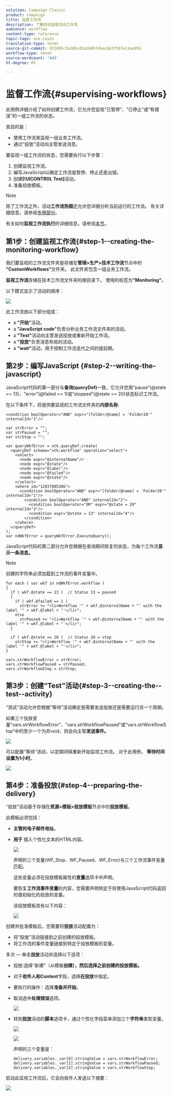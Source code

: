 ```yaml
---
solution: Campaign Classic
product: campaign
title: 监督工作流
description: 了解如何监督活动工作流
audience: workflow
content-type: reference
topic-tags: use-cases
translation-type: tm+mt
source-git-commit: 972885c3a38bcd3a260574bacbb3f507e11ae05b
workflow-type: tm+mt
source-wordcount: '643'
ht-degree: 0%

---
```



# 监督工作流{#supervising-workflows}

此用例详细介绍了如何创建工作流，它允许您监视“已暂停”、“已停止”或“有错误”的一组工作流的状态。

其目的是：

* 使用工作流来监视一组业务工作流。
* 通过“投放”活动向主管发送消息。

要监视一组工作流的状态，您需要执行以下步骤：

1. 创建监视工作流。
1. 编写JavaScript以确定工作流是暂停、停止还是出错。
1. 创建&#x200B;**[!UICONTROL Test]**&#x200B;活动。
1. 准备投放模板。

>[!NOTE]
>
>除了工作流之外，活动&#x200B;**工作流热图**&#x200B;还允许您详细分析当前运行的工作流。 有关详细信息，请参阅[专用部分](../../workflow/using/heatmap.md)。
>
>有关如何&#x200B;**监视工作流执行**&#x200B;的详细信息，请参阅[本节](../../workflow/using/monitoring-workflow-execution.md)。

## 第1步：创建监视工作流{#step-1--creating-the-monitoring-workflow}

我们要监视的工作流文件夹是存储在&#x200B;**管理>生产>技术工作流**&#x200B;节点中的&#x200B;**&quot;CustomWorkflows&quot;**&#x200B;文件夹。 此文件夹包含一组业务工作流。

**监视工作流**&#x200B;存储在技术工作流文件夹的根目录下。 使用的标签为&#x200B;**&quot;Monitoring&quot;**。

以下模式显示了活动的顺序：

![](assets/uc_monitoring_workflow_overview.png)

此工作流由以下部分组成：

* a **&quot;开始&quot;**&#x200B;活动。
* a **&quot;JavaScript code&quot;**&#x200B;负责分析业务工作流文件夹的活动。
* a **&quot;Test&quot;**&#x200B;活动向主管发送投放或重新开始工作流。
* a **&quot;投放&quot;**&#x200B;负责消息布局的活动。
* a **&quot;wait&quot;**&#x200B;活动，用于控制工作流迭代之间的提前期。

## 第2步：编写JavaScript {#step-2--writing-the-javascript}

JavaScript代码的第一部分与&#x200B;**查询(queryDef)**&#x200B;一致，它允许您用“pause”(@state == 13)、“error”(@failed == 1)或“stopped”(@state == 20)状态标识工作流。

在以下条件下，将提供要监视的工作流文件夹的&#x200B;**内部名称**:

```
<condition boolOperator="AND" expr="[folder/@name] = 'Folder20'" internalId="1"/>
```

```
var strError = "";
var strPaused = "";
var strStop = "";

var queryWkfError = xtk.queryDef.create(
  <queryDef schema="xtk:workflow" operation="select">
    <select>
      <node expr="@internalName"/>
      <node expr="@state"/>
      <node expr="@label"/>
      <node expr="@failed"/>
      <node expr="@state"/>   
    </select>
    <where id="12837805386">
      <condition boolOperator="AND" expr="[folder/@name] = 'Folder20'" internalId="1"/>
        <condition boolOperator="AND" internalId="2">
          <condition boolOperator="OR" expr="@state = 20" internalId="3"/>
          <condition expr="@state = 13" internalId="4"/>
        </condition>  
    </where>
  </queryDef>
);
var ndWkfError = queryWkfError.ExecuteQuery(); 
```

JavaScript代码的第二部分允许您根据在查询期间恢复的状态，为每个工作流&#x200B;**显示一条消息。**

>[!NOTE]
>
>创建的字符串必须加载到工作流的事件变量中。

```
for each ( var wkf in ndWkfError.workflow ) 
{
  if ( wkf.@state == 13 )  // Status 13 = paused
  {
    if ( wkf.@failed == 1 )
      strError += "<li>Workflow '" + wkf.@internalName + "' with the label '" + wkf.@label + "'</li>";
    else
      strPaused += "<li>Workflow '" + wkf.@internalName + "' with the label '" + wkf.@label + "'</li>";
  }
  
  if ( wkf.@state == 20 )  // Status 20 = stop
    strStop += "<li>Workflow '" + wkf.@internalName + "' with the label '" + wkf.@label + "'</li>";
}

vars.strWorkflowError = strError;
vars.strWorkflowPaused = strPaused;
vars.strWorkflowStop = strStop;
```

## 第3步：创建“Test”活动{#step-3--creating-the--test--activity}

“测试”活动允许您根据“等待”活动确定是需要发送投放还是需要运行另一个周期。

如果三个投放变量“vars.strWorkflowError”、“vars.strWorkflowPaused”或“vars.strWorkflowStop”中的至少一个为非void，则会向主管&#x200B;**发送事件。**

![](assets/uc_monitoring_workflow_test.png)

可以配置“等待”活动，以定期间隔重新开始监视工作流。 对于此用例， **等待时间设置为1小时**。

![](assets/uc_monitoring_workflow_attente.png)

## 第4步：准备投放{#step-4--preparing-the-delivery}

“投放”活动基于存储在&#x200B;**资源>模板>投放模板**&#x200B;节点中的&#x200B;**投放模板**。

此模板必须包括：

* **主管的电子邮件地址**。
* **用于** 插入个性化文本的HTML内容。

   ![](assets/uc_monitoring_workflow_variables_diffusion.png)

   声明的三个变量(WF_Stop、WF_Paused、WF_Error)与三个工作流事件变量匹配。

   这些变量必须在投放模板属性的&#x200B;**变量**&#x200B;选项卡中声明。

   要恢复&#x200B;**工作流事件变量**&#x200B;的内容，您需要声明特定于将使用JavaScript代码返回的值初始化的投放的变量。

   该投放模板具有以下内容：

   ![](assets/uc_monitoring_workflow_model_diffusion.png)

创建并批准模板后，您需要将&#x200B;**投放**&#x200B;活动配置为：

* 将“投放”活动链接到之前创建的投放模板。
* 将工作流的事件变量链接到特定于投放模板的变量。

多次 — 单击&#x200B;**投放**&#x200B;活动并选择以下选项：

* 投放:选择“新建”（从模板&#x200B;**创建），然后选择之前创建的投放模板。**
* 对于&#x200B;**收件人和Content**&#x200B;字段，选择&#x200B;**在投放**&#x200B;中指定。
* 要执行的操作：选择&#x200B;**准备并开始**。
* 取消选中&#x200B;**处理错误**&#x200B;选项。

   ![](assets/uc_monitoring_workflow_optionmodel.png)

* 转到&#x200B;**投放**&#x200B;活动的&#x200B;**脚本**&#x200B;选项卡，通过个性化字段菜单添加三个&#x200B;**字符串**&#x200B;类型变量。

   ![](assets/uc_monitoring_workflow_selectlinkvariables.png)

   ![](assets/uc_monitoring_workflow_linkvariables.png)

   声明的三个变量是：

   ```
   delivery.variables._var[0].stringValue = vars.strWorkflowError;
   delivery.variables._var[1].stringValue = vars.strWorkflowPaused;
   delivery.variables._var[2].stringValue = vars.strWorkflowStop; 
   ```

启动此监视工作流后，它会向收件人发送以下摘要：

![](assets/uc_monitoring_workflow_mailfinal.png)

